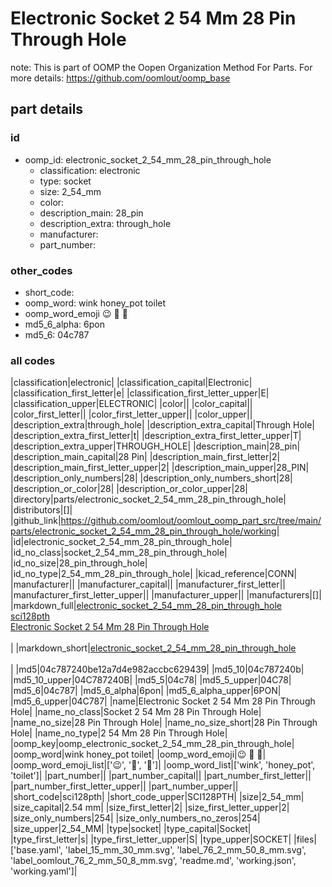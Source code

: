 # Electronic Socket 2 54 Mm 28 Pin Through Hole  

note: This is part of OOMP the Oopen Organization Method For Parts. For more details: https://github.com/oomlout/oomp_base

##  part details





### id
* oomp_id: electronic_socket_2_54_mm_28_pin_through_hole
  * classification: electronic
  * type: socket
  * size: 2_54_mm
  * color: 
  * description_main: 28_pin
  * description_extra: through_hole
  * manufacturer: 
  * part_number: 

### other_codes
* short_code: 
* oomp_word: wink honey_pot toilet
* oomp_word_emoji :wink: :honey_pot: :toilet:
* md5_6_alpha: 6pon
* md5_6: 04c787

### all codes 
|classification|electronic|
|classification_capital|Electronic|
|classification_first_letter|e|
|classification_first_letter_upper|E|
|classification_upper|ELECTRONIC|
|color||
|color_capital||
|color_first_letter||
|color_first_letter_upper||
|color_upper||
|description_extra|through_hole|
|description_extra_capital|Through Hole|
|description_extra_first_letter|t|
|description_extra_first_letter_upper|T|
|description_extra_upper|THROUGH_HOLE|
|description_main|28_pin|
|description_main_capital|28 Pin|
|description_main_first_letter|2|
|description_main_first_letter_upper|2|
|description_main_upper|28_PIN|
|description_only_numbers|28|
|description_only_numbers_short|28|
|description_or_color|28|
|description_or_color_upper|28|
|directory|parts/electronic_socket_2_54_mm_28_pin_through_hole|
|distributors|[]|
|github_link|https://github.com/oomlout/oomlout_oomp_part_src/tree/main/parts/electronic_socket_2_54_mm_28_pin_through_hole/working|
|id|electronic_socket_2_54_mm_28_pin_through_hole|
|id_no_class|socket_2_54_mm_28_pin_through_hole|
|id_no_size|28_pin_through_hole|
|id_no_type|2_54_mm_28_pin_through_hole|
|kicad_reference|CONN|
|manufacturer||
|manufacturer_capital||
|manufacturer_first_letter||
|manufacturer_first_letter_upper||
|manufacturer_upper||
|manufacturers|[]|
|markdown_full|[electronic_socket_2_54_mm_28_pin_through_hole](https://github.com/oomlout/oomlout_oomp_part_src/tree/main/parts/electronic_socket_2_54_mm_28_pin_through_hole/working)<br>[sci128pth](https://github.com/oomlout/oomlout_oomp_part_src/tree/main/parts/electronic_socket_2_54_mm_28_pin_through_hole/working)<br>[Electronic Socket 2 54 Mm 28 Pin Through Hole](https://github.com/oomlout/oomlout_oomp_part_src/tree/main/parts/electronic_socket_2_54_mm_28_pin_through_hole/working)<br><br>|
|markdown_short|[electronic_socket_2_54_mm_28_pin_through_hole](https://github.com/oomlout/oomlout_oomp_part_src/tree/main/parts/electronic_socket_2_54_mm_28_pin_through_hole/working)<br><br>|
|md5|04c787240be12a7d4e982accbc629439|
|md5_10|04c787240b|
|md5_10_upper|04C787240B|
|md5_5|04c78|
|md5_5_upper|04C78|
|md5_6|04c787|
|md5_6_alpha|6pon|
|md5_6_alpha_upper|6PON|
|md5_6_upper|04C787|
|name|Electronic Socket 2 54 Mm 28 Pin Through Hole|
|name_no_class|Socket 2 54 Mm 28 Pin Through Hole|
|name_no_size|28 Pin Through Hole|
|name_no_size_short|28 Pin Through Hole|
|name_no_type|2 54 Mm 28 Pin Through Hole|
|oomp_key|oomp_electronic_socket_2_54_mm_28_pin_through_hole|
|oomp_word|wink honey_pot toilet|
|oomp_word_emoji|:wink: :honey_pot: :toilet:|
|oomp_word_emoji_list|[':wink:', ':honey_pot:', ':toilet:']|
|oomp_word_list|['wink', 'honey_pot', 'toilet']|
|part_number||
|part_number_capital||
|part_number_first_letter||
|part_number_first_letter_upper||
|part_number_upper||
|short_code|sci128pth|
|short_code_upper|SCI128PTH|
|size|2_54_mm|
|size_capital|2.54 mm|
|size_first_letter|2|
|size_first_letter_upper|2|
|size_only_numbers|254|
|size_only_numbers_no_zeros|254|
|size_upper|2_54_MM|
|type|socket|
|type_capital|Socket|
|type_first_letter|s|
|type_first_letter_upper|S|
|type_upper|SOCKET|
|files|['base.yaml', 'label_15_mm_30_mm.svg', 'label_76_2_mm_50_8_mm.svg', 'label_oomlout_76_2_mm_50_8_mm.svg', 'readme.md', 'working.json', 'working.yaml']|
